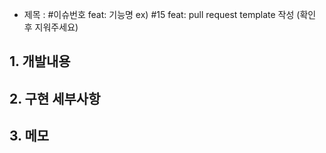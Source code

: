 - 제목 : #이슈번호 feat: 기능명
  ex) #15 feat: pull request template 작성
  (확인 후 지워주세요)

## 1. 개발내용

## 2. 구현 세부사항

## 3. 메모

